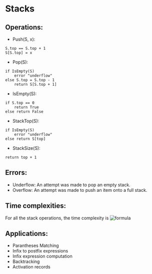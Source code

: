 # Stacks

## Operations:

- Push(S, x):
```
S.top == S.top + 1
S[S.top] = x
```

- Pop(S):
```
if IsEmpty(S)
    error "underflow"
else S.top = S.top - 1
    return S[S.top + 1]
```

- IsEmpty(S): 
```
if S.top == 0
    return True
else return False
```

- StackTop(S):
```
if IsEmpty(S)
    error "underflow"
else return S[top]
```

- StackSize(S):
```
return top + 1
```

## Errors:

- Underflow: An attempt was made to pop an empty stack.
- Overflow: An attempt was made to push an item onto a full stack.

## Time complexities:

For all the stack operations, the time complexity is ![formula](https://render.githubusercontent.com/render/math?math=O(1))

## Applications:

- Parantheses Matching 
- Infix to postfix expressions
- Infix expression computation
- Backtracking
- Activation records
